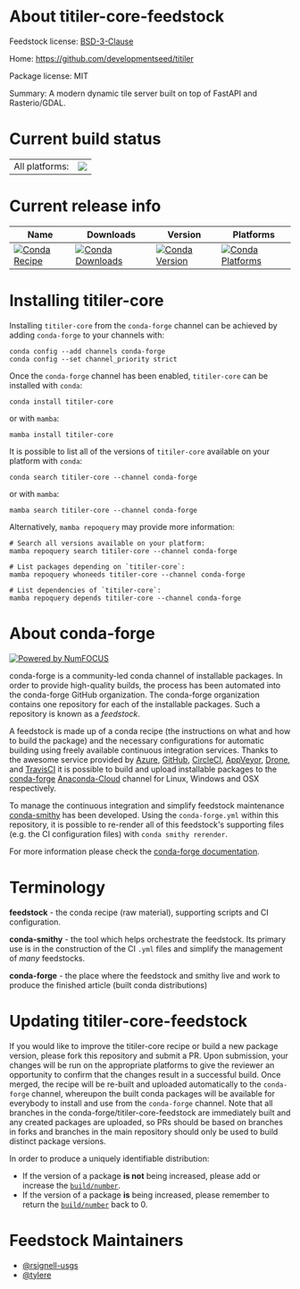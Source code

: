 About titiler-core-feedstock
============================

Feedstock license: [BSD-3-Clause](https://github.com/conda-forge/titiler-core-feedstock/blob/main/LICENSE.txt)

Home: https://github.com/developmentseed/titiler

Package license: MIT

Summary: A modern dynamic tile server built on top of FastAPI and Rasterio/GDAL.

Current build status
====================


<table><tr><td>All platforms:</td>
    <td>
      <a href="https://dev.azure.com/conda-forge/feedstock-builds/_build/latest?definitionId=14320&branchName=main">
        <img src="https://dev.azure.com/conda-forge/feedstock-builds/_apis/build/status/titiler-core-feedstock?branchName=main">
      </a>
    </td>
  </tr>
</table>

Current release info
====================

| Name | Downloads | Version | Platforms |
| --- | --- | --- | --- |
| [![Conda Recipe](https://img.shields.io/badge/recipe-titiler--core-green.svg)](https://anaconda.org/conda-forge/titiler-core) | [![Conda Downloads](https://img.shields.io/conda/dn/conda-forge/titiler-core.svg)](https://anaconda.org/conda-forge/titiler-core) | [![Conda Version](https://img.shields.io/conda/vn/conda-forge/titiler-core.svg)](https://anaconda.org/conda-forge/titiler-core) | [![Conda Platforms](https://img.shields.io/conda/pn/conda-forge/titiler-core.svg)](https://anaconda.org/conda-forge/titiler-core) |

Installing titiler-core
=======================

Installing `titiler-core` from the `conda-forge` channel can be achieved by adding `conda-forge` to your channels with:

```
conda config --add channels conda-forge
conda config --set channel_priority strict
```

Once the `conda-forge` channel has been enabled, `titiler-core` can be installed with `conda`:

```
conda install titiler-core
```

or with `mamba`:

```
mamba install titiler-core
```

It is possible to list all of the versions of `titiler-core` available on your platform with `conda`:

```
conda search titiler-core --channel conda-forge
```

or with `mamba`:

```
mamba search titiler-core --channel conda-forge
```

Alternatively, `mamba repoquery` may provide more information:

```
# Search all versions available on your platform:
mamba repoquery search titiler-core --channel conda-forge

# List packages depending on `titiler-core`:
mamba repoquery whoneeds titiler-core --channel conda-forge

# List dependencies of `titiler-core`:
mamba repoquery depends titiler-core --channel conda-forge
```


About conda-forge
=================

[![Powered by
NumFOCUS](https://img.shields.io/badge/powered%20by-NumFOCUS-orange.svg?style=flat&colorA=E1523D&colorB=007D8A)](https://numfocus.org)

conda-forge is a community-led conda channel of installable packages.
In order to provide high-quality builds, the process has been automated into the
conda-forge GitHub organization. The conda-forge organization contains one repository
for each of the installable packages. Such a repository is known as a *feedstock*.

A feedstock is made up of a conda recipe (the instructions on what and how to build
the package) and the necessary configurations for automatic building using freely
available continuous integration services. Thanks to the awesome service provided by
[Azure](https://azure.microsoft.com/en-us/services/devops/), [GitHub](https://github.com/),
[CircleCI](https://circleci.com/), [AppVeyor](https://www.appveyor.com/),
[Drone](https://cloud.drone.io/welcome), and [TravisCI](https://travis-ci.com/)
it is possible to build and upload installable packages to the
[conda-forge](https://anaconda.org/conda-forge) [Anaconda-Cloud](https://anaconda.org/)
channel for Linux, Windows and OSX respectively.

To manage the continuous integration and simplify feedstock maintenance
[conda-smithy](https://github.com/conda-forge/conda-smithy) has been developed.
Using the ``conda-forge.yml`` within this repository, it is possible to re-render all of
this feedstock's supporting files (e.g. the CI configuration files) with ``conda smithy rerender``.

For more information please check the [conda-forge documentation](https://conda-forge.org/docs/).

Terminology
===========

**feedstock** - the conda recipe (raw material), supporting scripts and CI configuration.

**conda-smithy** - the tool which helps orchestrate the feedstock.
                   Its primary use is in the construction of the CI ``.yml`` files
                   and simplify the management of *many* feedstocks.

**conda-forge** - the place where the feedstock and smithy live and work to
                  produce the finished article (built conda distributions)


Updating titiler-core-feedstock
===============================

If you would like to improve the titiler-core recipe or build a new
package version, please fork this repository and submit a PR. Upon submission,
your changes will be run on the appropriate platforms to give the reviewer an
opportunity to confirm that the changes result in a successful build. Once
merged, the recipe will be re-built and uploaded automatically to the
`conda-forge` channel, whereupon the built conda packages will be available for
everybody to install and use from the `conda-forge` channel.
Note that all branches in the conda-forge/titiler-core-feedstock are
immediately built and any created packages are uploaded, so PRs should be based
on branches in forks and branches in the main repository should only be used to
build distinct package versions.

In order to produce a uniquely identifiable distribution:
 * If the version of a package **is not** being increased, please add or increase
   the [``build/number``](https://docs.conda.io/projects/conda-build/en/latest/resources/define-metadata.html#build-number-and-string).
 * If the version of a package **is** being increased, please remember to return
   the [``build/number``](https://docs.conda.io/projects/conda-build/en/latest/resources/define-metadata.html#build-number-and-string)
   back to 0.

Feedstock Maintainers
=====================

* [@rsignell-usgs](https://github.com/rsignell-usgs/)
* [@tylere](https://github.com/tylere/)

